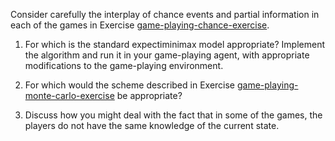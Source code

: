 

Consider carefully the interplay of chance events and partial
information in each of the games in
Exercise <a class="exerciseRef" title="" href="{{ site.baseurl }}/game-playing-exercises/ex_4/">game-playing-chance-exercise</a>.<br>

1.  For which is the standard expectiminimax model appropriate?
    Implement the algorithm and run it in your game-playing agent, with
    appropriate modifications to the game-playing environment.<br>

2.  For which would the scheme described in
    Exercise <a href="#ex5.21">game-playing-monte-carlo-exercise</a> be
    appropriate?<br>

3.  Discuss how you might deal with the fact that in some of the games,
    the players do not have the same knowledge of the current state.<br>

